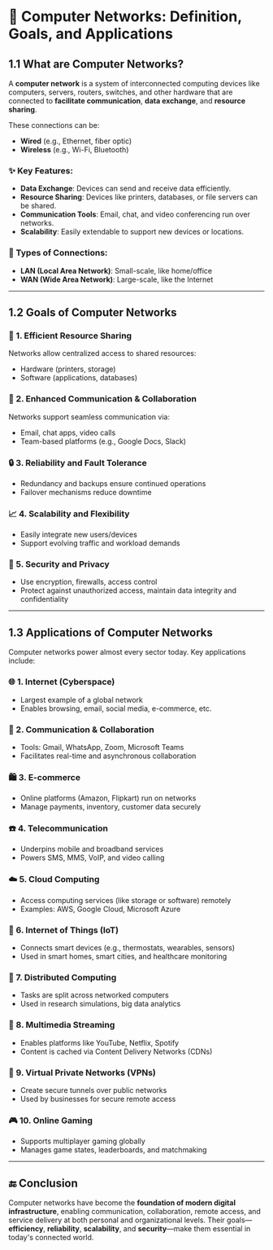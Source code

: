 
# 📘 Computer Networks: Definition, Goals, and Applications

## **1.1 What are Computer Networks?**

A **computer network** is a system of interconnected computing devices like computers, servers, routers, switches, and other hardware that are connected to **facilitate communication**, **data exchange**, and **resource sharing**.

These connections can be:

* **Wired** (e.g., Ethernet, fiber optic)
* **Wireless** (e.g., Wi-Fi, Bluetooth)

### ✨ Key Features:

* **Data Exchange**: Devices can send and receive data efficiently.
* **Resource Sharing**: Devices like printers, databases, or file servers can be shared.
* **Communication Tools**: Email, chat, and video conferencing run over networks.
* **Scalability**: Easily extendable to support new devices or locations.

### 🧱 Types of Connections:

* **LAN (Local Area Network)**: Small-scale, like home/office
* **WAN (Wide Area Network)**: Large-scale, like the Internet

---

## **1.2 Goals of Computer Networks**

### 🎯 1. **Efficient Resource Sharing**

Networks allow centralized access to shared resources:

* Hardware (printers, storage)
* Software (applications, databases)

### 🤝 2. **Enhanced Communication & Collaboration**

Networks support seamless communication via:

* Email, chat apps, video calls
* Team-based platforms (e.g., Google Docs, Slack)

### 🔒 3. **Reliability and Fault Tolerance**

* Redundancy and backups ensure continued operations
* Failover mechanisms reduce downtime

### 📈 4. **Scalability and Flexibility**

* Easily integrate new users/devices
* Support evolving traffic and workload demands

### 🔐 5. **Security and Privacy**

* Use encryption, firewalls, access control
* Protect against unauthorized access, maintain data integrity and confidentiality

---

## **1.3 Applications of Computer Networks**

Computer networks power almost every sector today. Key applications include:

### 🌐 1. **Internet (Cyberspace)**

* Largest example of a global network
* Enables browsing, email, social media, e-commerce, etc.

### 💬 2. **Communication & Collaboration**

* Tools: Gmail, WhatsApp, Zoom, Microsoft Teams
* Facilitates real-time and asynchronous collaboration

### 🛍️ 3. **E-commerce**

* Online platforms (Amazon, Flipkart) run on networks
* Manage payments, inventory, customer data securely

### ☎️ 4. **Telecommunication**

* Underpins mobile and broadband services
* Powers SMS, MMS, VoIP, and video calling

### ☁️ 5. **Cloud Computing**

* Access computing services (like storage or software) remotely
* Examples: AWS, Google Cloud, Microsoft Azure

### 📶 6. **Internet of Things (IoT)**

* Connects smart devices (e.g., thermostats, wearables, sensors)
* Used in smart homes, smart cities, and healthcare monitoring

### 🧮 7. **Distributed Computing**

* Tasks are split across networked computers
* Used in research simulations, big data analytics

### 🎥 8. **Multimedia Streaming**

* Enables platforms like YouTube, Netflix, Spotify
* Content is cached via Content Delivery Networks (CDNs)

### 🔐 9. **Virtual Private Networks (VPNs)**

* Create secure tunnels over public networks
* Used by businesses for secure remote access

### 🎮 10. **Online Gaming**

* Supports multiplayer gaming globally
* Manages game states, leaderboards, and matchmaking

---

## 🔚 Conclusion

Computer networks have become the **foundation of modern digital infrastructure**, enabling communication, collaboration, remote access, and service delivery at both personal and organizational levels. Their goals—**efficiency**, **reliability**, **scalability**, and **security**—make them essential in today's connected world.



